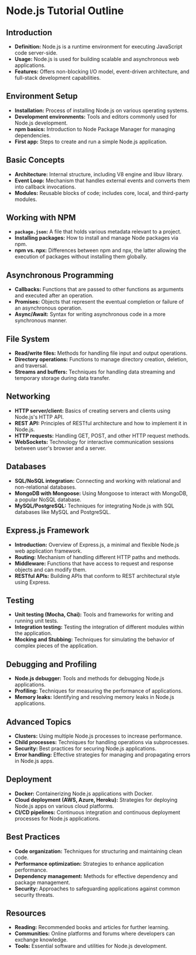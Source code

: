 # Node.js Tutorial Outline

## Introduction
- **Definition:** Node.js is a runtime environment for executing JavaScript code server-side.
- **Usage:** Node.js is used for building scalable and asynchronous web applications.
- **Features:** Offers non-blocking I/O model, event-driven architecture, and full-stack development capabilities.

## Environment Setup
- **Installation:** Process of installing Node.js on various operating systems.
- **Development environments:** Tools and editors commonly used for Node.js development.
- **npm basics:** Introduction to Node Package Manager for managing dependencies.
- **First app:** Steps to create and run a simple Node.js application.

## Basic Concepts
- **Architecture:** Internal structure, including V8 engine and libuv library.
- **Event Loop:** Mechanism that handles external events and converts them into callback invocations.
- **Modules:** Reusable blocks of code; includes core, local, and third-party modules.

## Working with NPM
- **`package.json`:** A file that holds various metadata relevant to a project.
- **Installing packages:** How to install and manage Node packages via npm.
- **npm vs. npx:** Differences between npm and npx, the latter allowing the execution of packages without installing them globally.

## Asynchronous Programming
- **Callbacks:** Functions that are passed to other functions as arguments and executed after an operation.
- **Promises:** Objects that represent the eventual completion or failure of an asynchronous operation.
- **Async/Await:** Syntax for writing asynchronous code in a more synchronous manner.

## File System
- **Read/write files:** Methods for handling file input and output operations.
- **Directory operations:** Functions to manage directory creation, deletion, and traversal.
- **Streams and buffers:** Techniques for handling data streaming and temporary storage during data transfer.

## Networking
- **HTTP server/client:** Basics of creating servers and clients using Node.js's HTTP API.
- **REST API:** Principles of RESTful architecture and how to implement it in Node.js.
- **HTTP requests:** Handling GET, POST, and other HTTP request methods.
- **WebSockets:** Technology for interactive communication sessions between user's browser and a server.

## Databases
- **SQL/NoSQL integration:** Connecting and working with relational and non-relational databases.
- **MongoDB with Mongoose:** Using Mongoose to interact with MongoDB, a popular NoSQL database.
- **MySQL/PostgreSQL:** Techniques for integrating Node.js with SQL databases like MySQL and PostgreSQL.

## Express.js Framework
- **Introduction:** Overview of Express.js, a minimal and flexible Node.js web application framework.
- **Routing:** Mechanism of handling different HTTP paths and methods.
- **Middleware:** Functions that have access to request and response objects and can modify them.
- **RESTful APIs:** Building APIs that conform to REST architectural style using Express.

## Testing
- **Unit testing (Mocha, Chai):** Tools and frameworks for writing and running unit tests.
- **Integration testing:** Testing the integration of different modules within the application.
- **Mocking and Stubbing:** Techniques for simulating the behavior of complex pieces of the application.

## Debugging and Profiling
- **Node.js debugger:** Tools and methods for debugging Node.js applications.
- **Profiling:** Techniques for measuring the performance of applications.
- **Memory leaks:** Identifying and resolving memory leaks in Node.js applications.

## Advanced Topics
- **Clusters:** Using multiple Node.js processes to increase performance.
- **Child processes:** Techniques for handling operations via subprocesses.
- **Security:** Best practices for securing Node.js applications.
- **Error handling:** Effective strategies for managing and propagating errors in Node.js apps.
 
## Deployment
- **Docker:** Containerizing Node.js applications with Docker.
- **Cloud deployment (AWS, Azure, Heroku):** Strategies for deploying Node.js apps on various cloud platforms.
- **CI/CD pipelines:** Continuous integration and continuous deployment processes for Node.js applications.

## Best Practices
- **Code organization:** Techniques for structuring and maintaining clean code.
- **Performance optimization:** Strategies to enhance application performance.
- **Dependency management:** Methods for effective dependency and package management.
- **Security:** Approaches to safeguarding applications against common security threats.

## Resources
- **Reading:** Recommended books and articles for further learning.
- **Communities:** Online platforms and forums where developers can exchange knowledge.
- **Tools:** Essential software and utilities for Node.js development.